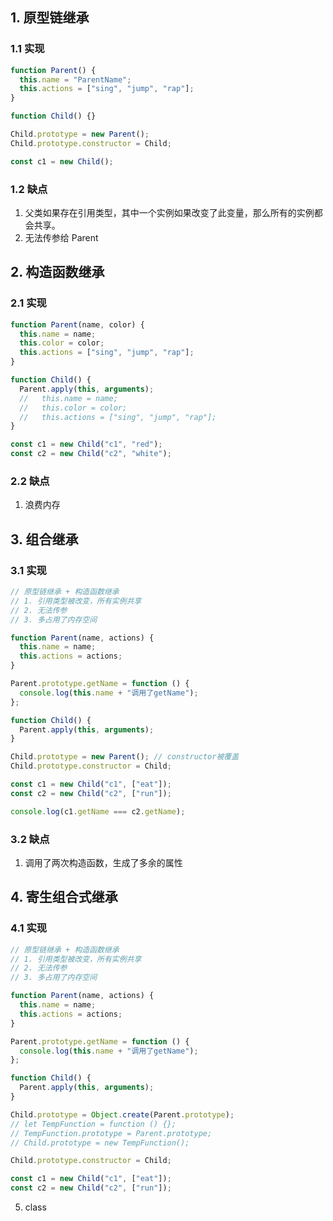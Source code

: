 ## 1. 原型链继承

### 1.1 实现

```js
function Parent() {
  this.name = "ParentName";
  this.actions = ["sing", "jump", "rap"];
}

function Child() {}

Child.prototype = new Parent();
Child.prototype.constructor = Child;

const c1 = new Child();
```

### 1.2 缺点

1. 父类如果存在引用类型，其中一个实例如果改变了此变量，那么所有的实例都会共享。
2. 无法传参给 Parent

## 2. 构造函数继承

### 2.1 实现

```js
function Parent(name, color) {
  this.name = name;
  this.color = color;
  this.actions = ["sing", "jump", "rap"];
}

function Child() {
  Parent.apply(this, arguments);
  //   this.name = name;
  //   this.color = color;
  //   this.actions = ["sing", "jump", "rap"];
}

const c1 = new Child("c1", "red");
const c2 = new Child("c2", "white");
```

### 2.2 缺点

1. 浪费内存

## 3. 组合继承

### 3.1 实现

```js
// 原型链继承 + 构造函数继承
// 1. 引用类型被改变，所有实例共享
// 2. 无法传参
// 3. 多占用了内存空间

function Parent(name, actions) {
  this.name = name;
  this.actions = actions;
}

Parent.prototype.getName = function () {
  console.log(this.name + "调用了getName");
};

function Child() {
  Parent.apply(this, arguments);
}

Child.prototype = new Parent(); // constructor被覆盖
Child.prototype.constructor = Child;

const c1 = new Child("c1", ["eat"]);
const c2 = new Child("c2", ["run"]);

console.log(c1.getName === c2.getName);
```

### 3.2 缺点

1. 调用了两次构造函数，生成了多余的属性

## 4. 寄生组合式继承

### 4.1 实现

```javascript
// 原型链继承 + 构造函数继承
// 1. 引用类型被改变，所有实例共享
// 2. 无法传参
// 3. 多占用了内存空间

function Parent(name, actions) {
  this.name = name;
  this.actions = actions;
}

Parent.prototype.getName = function () {
  console.log(this.name + "调用了getName");
};

function Child() {
  Parent.apply(this, arguments);
}

Child.prototype = Object.create(Parent.prototype);
// let TempFunction = function () {};
// TempFunction.prototype = Parent.prototype;
// Child.prototype = new TempFunction();

Child.prototype.constructor = Child;

const c1 = new Child("c1", ["eat"]);
const c2 = new Child("c2", ["run"]);
```

5. class

```javascript
```
